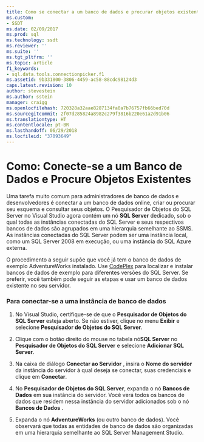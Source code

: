 ```yaml
---
title: Como se conectar a um banco de dados e procurar objetos existentes | Microsoft Docs
ms.custom:
- SSDT
ms.date: 02/09/2017
ms.prod: sql
ms.technology: ssdt
ms.reviewer: ''
ms.suite: ''
ms.tgt_pltfrm: ''
ms.topic: article
f1_keywords:
- sql.data.tools.connectionpicker.f1
ms.assetid: 9b331800-3806-4459-ac58-88cdc98124d3
caps.latest.revision: 10
author: stevestein
ms.author: sstein
manager: craigg
ms.openlocfilehash: 720328a32aae8287134fa0a7b76757fb66bed70d
ms.sourcegitcommit: 2f07d285824a8982c279f3816b220e61a2d91b06
ms.translationtype: HT
ms.contentlocale: pt-BR
ms.lasthandoff: 06/29/2018
ms.locfileid: "37093649"
---
```

# <a name="how-to-connect-to-a-database-and-browse-existing-objects"></a>Como: Conecte-se a um Banco de Dados e Procure Objetos Existentes
Uma tarefa muito comum para administradores de banco de dados e desenvolvedores é conectar a um banco de dados online, criar ou procurar seu esquema e consultar seus objetos. O Pesquisador de Objetos do SQL Server no Visual Studio agora contém um nó **SQL Server** dedicado, sob o qual todas as instâncias conectadas do SQL Server e seus respectivos bancos de dados são agrupados em uma hierarquia semelhante ao SSMS. As instâncias conectadas do SQL Server podem ser uma instância local, como um SQL Server 2008 em execução, ou uma instância do SQL Azure externa.  
  
O procedimento a seguir supõe que você já tem o banco de dados de exemplo AdventureWorks instalado. Use [CodePlex](http://msftdbprodsamples.codeplex.com/) para localizar e instalar bancos de dados de exemplo para diferentes versões do SQL Server. Se preferir, você também pode seguir as etapas e usar um banco de dados existente no seu servidor.  
  
### <a name="to-connect-to-a-database-instance"></a>Para conectar-se a uma instância de banco de dados  
  
1.  No Visual Studio, certifique-se de que o **Pesquisador de Objetos do SQL Server** esteja aberto. Se não estiver, clique no menu **Exibir** e selecione **Pesquisador de Objetos do SQL Server**.  
  
2.  Clique com o botão direito do mouse no tabela nó**SQL Server** no **Pesquisador de Objetos do SQL Server** e selecione **Adicionar SQL Server**.  
  
3.  Na caixa de diálogo **Conectar ao Servidor** , insira o **Nome do servidor** da instância do servidor à qual deseja se conectar, suas credenciais e clique em **Conectar**.  
  
4.  No **Pesquisador de Objetos do SQL Server**, expanda o nó **Bancos de Dados** em sua instância do servidor. Você verá todos os bancos de dados que residem nessa instância do servidor adicionados sob o nó **Bancos de Dados** .  
  
5.  Expanda o nó **AdventureWorks** (ou outro banco de dados). Você observará que todas as entidades de banco de dados são organizadas em uma hierarquia semelhante ao SQL Server Management Studio.  
  

